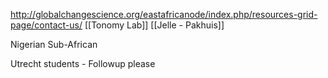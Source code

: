 http://globalchangescience.org/eastafricanode/index.php/resources-grid-page/contact-us/
[[Tonomy Lab]]
[[Jelle - Pakhuis]]

Nigerian Sub-African

Utrecht students - Followup please


